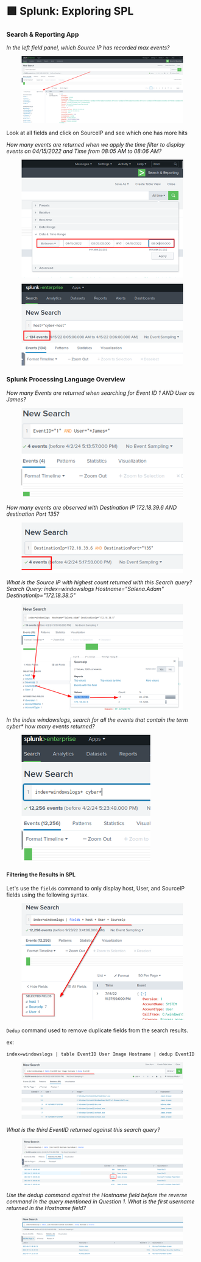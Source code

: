 # 🟩 Splunk: Exploring SPL

### Search & Reporting App

_In the left field panel, which Source IP has recorded max events?_

<figure><img src="../../.gitbook/assets/image (1) (1) (1) (1) (1) (1) (1) (1).png" alt=""><figcaption></figcaption></figure>

Look at all fields and click on SourceIP and see which one has more hits

_How many events are returned when we apply the time filter to display events on 04/15/2022 and Time from 08:05 AM to 08:06 AM?_

<figure><img src="../../.gitbook/assets/image (2) (1) (1) (1) (1) (1) (1).png" alt=""><figcaption></figcaption></figure>

<figure><img src="../../.gitbook/assets/image (3) (1) (1) (1) (1) (1) (1).png" alt=""><figcaption></figcaption></figure>

### Splunk Processing Language Overview

_How many Events are returned when searching for Event ID 1 AND User as James?_

<figure><img src="../../.gitbook/assets/image (4) (1) (1) (1) (1) (1) (1).png" alt=""><figcaption></figcaption></figure>

_How many events are observed with Destination IP 172.18.39.6 AND destination Port 135?_

<figure><img src="../../.gitbook/assets/image (5) (1) (1) (1) (1) (1) (1).png" alt=""><figcaption></figcaption></figure>

_What is the Source IP with highest count returned with this Search query? Search Query: index=windowslogs Hostname="Salena.Adam" DestinationIp="172.18.38.5"_

<figure><img src="../../.gitbook/assets/image (6) (1) (1) (1) (1) (1) (1).png" alt=""><figcaption></figcaption></figure>

_In the index windowslogs, search for all the events that contain the term cyber\* how many events returned?_

<figure><img src="../../.gitbook/assets/image (7) (1) (1) (1) (1) (1) (1).png" alt=""><figcaption></figcaption></figure>

#### Filtering the Results in SPL

Let's use the `fields` command to only display host, User, and SourceIP fields using the following syntax.

<figure><img src="../../.gitbook/assets/image (8) (1) (1) (1) (1) (1).png" alt=""><figcaption></figcaption></figure>

`Dedup` command used to remove duplicate fields from the search results.

ex:

```
index=windowslogs | table EventID User Image Hostname | dedup EventID
```

<figure><img src="../../.gitbook/assets/image (9) (1) (1) (1) (1).png" alt=""><figcaption></figcaption></figure>

_What is the third EventID returned against this search query?_

<figure><img src="../../.gitbook/assets/image (10) (1) (1) (1).png" alt=""><figcaption></figcaption></figure>

_Use the dedup command against the Hostname field before the reverse command in the query mentioned in Question 1. What is the first username returned in the Hostname field?_

<figure><img src="../../.gitbook/assets/image (11) (1) (1) (1).png" alt=""><figcaption></figcaption></figure>
